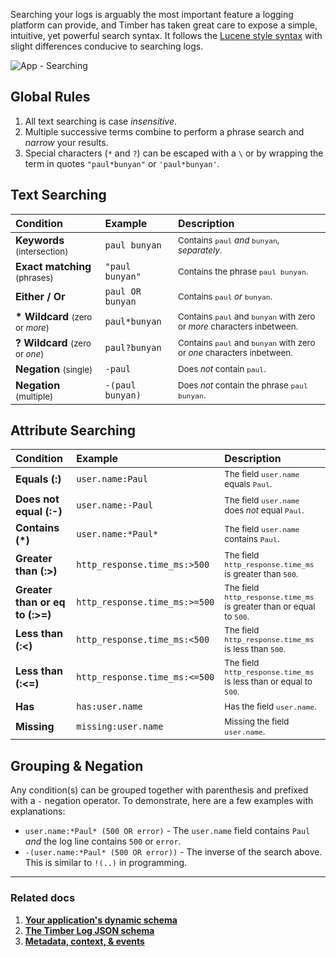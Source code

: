 Searching your logs is arguably the most important feature a logging platform can provide, and Timber has taken great care to expose a simple, intuitive, yet powerful search syntax. It follows the [Lucene style syntax](https://lucene.apache.org/core/2_9_4/queryparsersyntax.html) with slight differences conducive to searching logs.

![App - Searching](//images.contentful.com/h6vh38q7qvzk/1PSwyA0Z9iGc64icYKA4Ei/26e68caa9316fc6364ec585b92e257d8/Screen_Recording_2017-08-12_at_12.44_PM.gif)


## Global Rules

1. All text searching is case *insensitive*.
2. Multiple successive terms combine to perform a phrase search and _narrow_ your results.
3. Special characters (`*` and `?`) can be escaped with a `\` or by wrapping the term in quotes `"paul*bunyan"` or `'paul*bunyan'`.


## Text Searching

<p></p>

| Condition | Example | Description
|:-|:-|:-
| **Keywords** <small>(intersection)</small> | `paul bunyan` | <small>Contains `paul` _and_ `bunyan`, _separately_.</small>
| **Exact matching** <small>(phrases)</small> | <span style="white-space: no-wrap">`"paul bunyan"`</span> | <small>Contains the phrase `paul bunyan`.</small>
| **Either / Or** | `paul OR bunyan` | <small>Contains `paul` _or_ `bunyan`.</small>
| **\* Wildcard** <small>(zero or _more_)</small> | `paul*bunyan` | <small>Contains `paul` and `bunyan` with zero or _more_ characters inbetween.</small>
| **? Wildcard** <small>(zero or _one_)</small> | `paul?bunyan` | <small>Contains `paul` and `bunyan` with zero or _one_ characters inbetween.</small>
| **Negation** <small>(single)</small> | `-paul` | <small>Does *not* contain `paul`.</small>
| **Negation** <small>(multiple)</small> | `-(paul bunyan)` | <small>Does *not* contain the phrase `paul bunyan`.</small>

<p></p>


## Attribute Searching

<p></p>

| Condition | Example | Description
|:-|:-|:-
| **Equals (:)** | `user.name:Paul` | <small>The field `user.name` equals `Paul`.</small>
| **Does not equal (:-)** | `user.name:-Paul` | <small>The field `user.name` does *not* equal `Paul`.</small>
| **Contains (*)** | `user.name:*Paul*` | <small>The field `user.name` contains `Paul`.</small>
| **Greater than (:>)** | `http_response.time_ms:>500` | <small>The field `http_response.time_ms` is greater than `500`.</small>
| **Greater than or eq to (:>=)** | `http_response.time_ms:>=500` | <small>The field `http_response.time_ms` is greater than or equal to `500`.</small>
| **Less than (:<)** | `http_response.time_ms:<500` | <small>The field `http_response.time_ms` is less than `500`.</small>
| **Less than (:<=)** | `http_response.time_ms:<=500` | <small>The field `http_response.time_ms` is less than or equal to `500`.</small>
| **Has** | `has:user.name` | <small>Has the field `user.name`.</small>
| **Missing** | `missing:user.name` | <small>Missing the field `user.name`.</small>

<p></p>


## Grouping & Negation

Any condition(s) can be grouped together with parenthesis and prefixed with a `-` negation operator. To demonstrate, here are a few examples with explanations:

* `user.name:*Paul* (500 OR error)` - The `user.name` field contains `Paul` *and* the log line contains `500` or `error`.
* `-(user.name:*Paul* (500 OR error))` - The inverse of the search above. This is similar to `!(..)` in programming.

---

### Related docs

1. [**Your application's dynamic schema**](/concepts/application-schema)
2. [**The Timber Log JSON schema**](/concepts/log-event-json-schema)
3. [**Metadata, context, & events**](/concepts/metadata-context-and-events)
